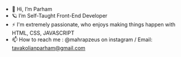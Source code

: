 - 👋 Hi, I’m Parham
- 🪐 I’m Self-Taught Front-End Developer
- ⚡ I'm extremely passionate, who enjoys making things happen with HTML, CSS, JAVASCRIPT
- 📫 How to reach me : @mahrapzeus on instagram / Email: tavakolianparham@gmail.com

<!---
mahrapzeus/mahrapzeus is a ✨ special ✨ repository because its `README.md` (this file) appears on your GitHub profile.
You can click the Preview link to take a look at your changes.
--->
